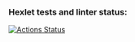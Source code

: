 ### Hexlet tests and linter status:
[![Actions Status](https://github.com/irina92-08/frontend-project-11/actions/workflows/hexlet-check.yml/badge.svg)](https://github.com/irina92-08/frontend-project-11/actions)
